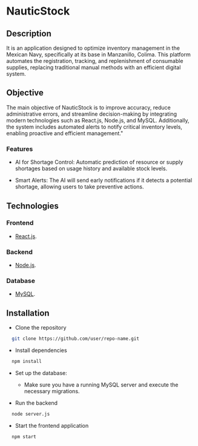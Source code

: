 # NauticStock

## Description 
It is an application designed to optimize inventory management in the Mexican Navy, specifically at its base in Manzanillo, Colima. This platform automates the registration, tracking, and replenishment of consumable supplies, replacing traditional manual methods with an efficient digital system.

## Objective 
The main objective of NauticStock is to improve accuracy, reduce administrative errors, and streamline decision-making by integrating modern technologies such as React.js, Node.js, and MySQL. Additionally, the system includes automated alerts to notify critical inventory levels, enabling proactive and efficient management."

### Features
- AI for Shortage Control: Automatic prediction of resource or supply shortages based on usage history and available stock levels.

- Smart Alerts: The AI will send early notifications if it detects a potential shortage, allowing users to take preventive actions.

 ## Technologies
 ###  Frontend
 - [React.js](https://reactjs.org).

###  Backend
 - [Node.js](https://nodejs.org).

###  Database
 - [MySQL](https://www.mysql.com).

 ## **Installation**

- Clone the repository

```bash
  git clone https://github.com/user/repo-name.git
```

- Install dependencies
```bash
  npm install
```

- Set up the database: 
    - Make sure you have a running MySQL server and execute the necessary migrations.

- Run the backend
```bash
  node server.js
```

- Start the frontend application
```bash
  npm start
```